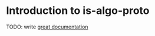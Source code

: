 # Introduction to is-algo-proto

TODO: write [great documentation](http://jacobian.org/writing/great-documentation/what-to-write/)
